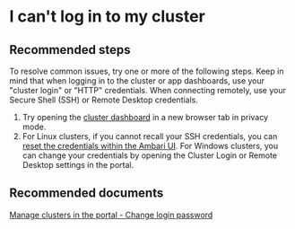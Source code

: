 <properties
    pageTitle="I can't log in to my cluster"
    description="I can't log in to my cluster"
    service="microsoft.hdinsight"
    resource="clusters"
    authors="matt1883"
    displayOrder="2"
    selfHelpType="resource"
    supportTopicIds="32511211"
    resourceTags=""
    productPesIds="15078"
    cloudEnvironments="public"
/>

# I can't log in to my cluster

## **Recommended steps**
 To resolve common issues, try one or more of the following steps.  Keep in mind that when logging in to the cluster or app dashboards, use your "cluster login" or "HTTP" credentials.  When connecting remotely, use your Secure Shell (SSH) or Remote Desktop credentials.
 
 1. Try opening the [cluster dashboard](data-blade:Microsoft_Azure_HDInsight.DashboardBlade) in a new browser tab in privacy mode.
 2. For Linux clusters, if you cannot recall your SSH credentials, you can [reset the credentials within the Ambari UI](https://azure.microsoft.com/documentation/articles/hdinsight-administer-use-portal-linux/#change-passwords).  For Windows clusters, you can change your credentials by opening the Cluster Login or Remote Desktop settings in the portal.

## **Recommended documents**
[Manage clusters in the portal - Change login password](https://azure.microsoft.com/documentation/articles/hdinsight-administer-use-portal-linux/#change-passwords)<br>
